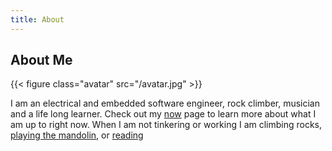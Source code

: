 ```yaml
---
title: About
---
```


## About Me

{{< figure class="avatar" src="/avatar.jpg" >}}

I am an electrical and embedded software engineer, rock climber, musician and a life
long learner. Check out my [now](/now) page to learn more about what I am up to right now.
When I am not tinkering or working I am climbing rocks, [playing the mandolin](/music), or
[reading](/reading)
